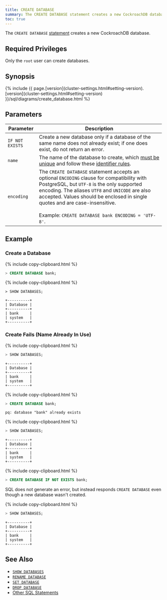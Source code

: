 ```yaml
---
title: CREATE DATABASE
summary: The CREATE DATABASE statement creates a new CockroachDB database.
toc: true
---
```


The `CREATE DATABASE` [statement](sql-statements.html) creates a new CockroachDB database.


## Required Privileges

Only the `root` user can create databases.

## Synopsis

<div>
{% include {{ page.[version](cluster-settings.html#setting-version).[version](cluster-settings.html#setting-version) }}/sql/diagrams/create_database.html %}
</div>

## Parameters

Parameter | Description
----------|------------
`IF NOT EXISTS` | Create a new database only if a database of the same name does not already exist; if one does exist, do not return an error.
`name` | The name of the database to create, which [must be unique](#create-fails-name-already-in-use) and follow these [identifier rules](keywords-and-identifiers.html#identifiers).
`encoding` | The `CREATE DATABASE` statement accepts an optional `ENCODING` clause for compatibility with PostgreSQL, but `UTF-8` is the only supported encoding. The aliases `UTF8` and `UNICODE` are also accepted. Values should be enclosed in single quotes and are case-insensitive.<br><br>Example: `CREATE DATABASE bank ENCODING = 'UTF-8'`.

## Example

### Create a Database

{% include copy-clipboard.html %}
~~~ sql
> CREATE DATABASE bank;
~~~

{% include copy-clipboard.html %}
~~~
> SHOW DATABASES;
~~~

~~~
+----------+
| Database |
+----------+
| bank     |
| system   |
+----------+
~~~

### Create Fails (Name Already In Use)

{% include copy-clipboard.html %}
~~~ sql
> SHOW DATABASES;
~~~

~~~
+----------+
| Database |
+----------+
| bank     |
| system   |
+----------+
~~~

{% include copy-clipboard.html %}
~~~ sql
> CREATE DATABASE bank;
~~~

~~~
pq: database "bank" already exists
~~~

{% include copy-clipboard.html %}
~~~ sql
> SHOW DATABASES;
~~~

~~~
+----------+
| Database |
+----------+
| bank     |
| system   |
+----------+
~~~

{% include copy-clipboard.html %}
~~~ sql
> CREATE DATABASE IF NOT EXISTS bank;
~~~

SQL does not generate an error, but instead responds `CREATE DATABASE` even though a new database wasn't created.

{% include copy-clipboard.html %}
~~~ sql
> SHOW DATABASES;
~~~

~~~
+----------+
| Database |
+----------+
| bank     |
| system   |
+----------+
~~~

## See Also

- [`SHOW DATABASES`](show-databases.html)
- [`RENAME DATABASE`](rename-database.html)
- [`SET DATABASE`](set-vars.html)
- [`DROP DATABASE`](drop-database.html)
- [Other SQL Statements](sql-statements.html)
